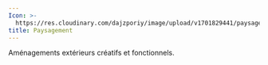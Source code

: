 ```yaml
---
Icon: >-
  https://res.cloudinary.com/dajzporiy/image/upload/v1701829441/paysagement_cmlala.svg
title: Paysagement
---
```


Aménagements extérieurs créatifs et fonctionnels.
